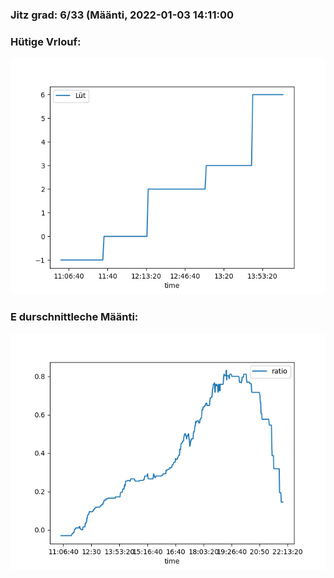 ### Jitz grad: 6/33 (Määnti, 2022-01-03 14:11:00

### Hütige Vrlouf:
![Graph](Today.png)

### E durschnittleche Määnti:
![Graph](Määnti.png)